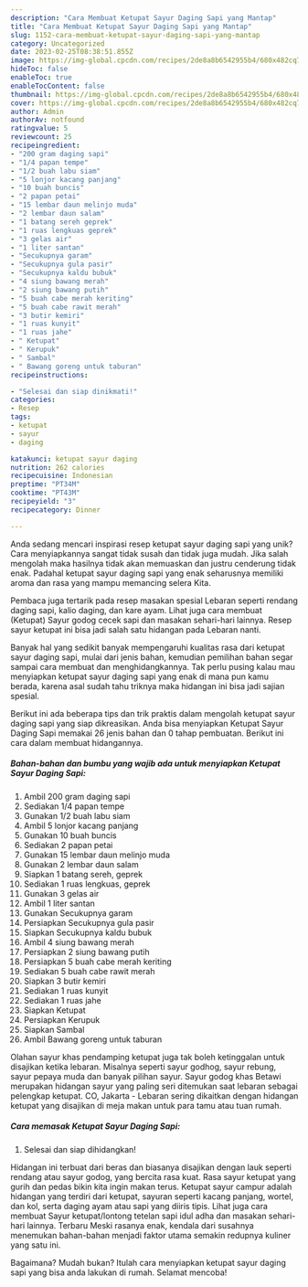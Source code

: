 ```yaml
---
description: "Cara Membuat Ketupat Sayur Daging Sapi yang Mantap"
title: "Cara Membuat Ketupat Sayur Daging Sapi yang Mantap"
slug: 1152-cara-membuat-ketupat-sayur-daging-sapi-yang-mantap
category: Uncategorized
date: 2023-02-25T08:38:51.855Z
image: https://img-global.cpcdn.com/recipes/2de8a8b6542955b4/680x482cq70/ketupat-sayur-daging-sapi-foto-resep-utama.jpg
hideToc: false
enableToc: true
enableTocContent: false
thumbnail: https://img-global.cpcdn.com/recipes/2de8a8b6542955b4/680x482cq70/ketupat-sayur-daging-sapi-foto-resep-utama.jpg
cover: https://img-global.cpcdn.com/recipes/2de8a8b6542955b4/680x482cq70/ketupat-sayur-daging-sapi-foto-resep-utama.jpg
author: Admin
authorAv: notfound
ratingvalue: 5
reviewcount: 25
recipeingredient:
- "200 gram daging sapi"
- "1/4 papan tempe"
- "1/2 buah labu siam"
- "5 lonjor kacang panjang"
- "10 buah buncis"
- "2 papan petai"
- "15 lembar daun melinjo muda"
- "2 lembar daun salam"
- "1 batang sereh geprek"
- "1 ruas lengkuas geprek"
- "3 gelas air"
- "1 liter santan"
- "Secukupnya garam"
- "Secukupnya gula pasir"
- "Secukupnya kaldu bubuk"
- "4 siung bawang merah"
- "2 siung bawang putih"
- "5 buah cabe merah keriting"
- "5 buah cabe rawit merah"
- "3 butir kemiri"
- "1 ruas kunyit"
- "1 ruas jahe"
- " Ketupat"
- " Kerupuk"
- " Sambal"
- " Bawang goreng untuk taburan"
recipeinstructions:

- "Selesai dan siap dinikmati!"
categories:
- Resep
tags:
- ketupat
- sayur
- daging

katakunci: ketupat sayur daging 
nutrition: 262 calories
recipecuisine: Indonesian
preptime: "PT34M"
cooktime: "PT43M"
recipeyield: "3"
recipecategory: Dinner

---
```





Anda sedang mencari inspirasi resep ketupat sayur daging sapi yang unik? Cara menyiapkannya sangat tidak susah dan tidak juga mudah. Jika salah mengolah maka hasilnya tidak akan memuaskan dan justru cenderung tidak enak. Padahal ketupat sayur daging sapi yang enak seharusnya memiliki aroma dan rasa yang mampu memancing selera Kita.





Pembaca juga tertarik pada resep masakan spesial Lebaran seperti rendang daging sapi, kalio daging, dan kare ayam. Lihat juga cara membuat (Ketupat) Sayur godog cecek sapi dan masakan sehari-hari lainnya. Resep sayur ketupat ini bisa jadi salah satu hidangan pada Lebaran nanti.

Banyak hal yang sedikit banyak mempengaruhi kualitas rasa dari ketupat sayur daging sapi, mulai dari jenis bahan, kemudian pemilihan bahan segar sampai cara membuat dan menghidangkannya. Tak perlu pusing kalau mau menyiapkan ketupat sayur daging sapi yang enak di mana pun kamu berada, karena asal sudah tahu triknya maka hidangan ini bisa jadi sajian spesial.






Berikut ini ada beberapa tips dan trik praktis dalam mengolah ketupat sayur daging sapi yang siap dikreasikan. Anda bisa menyiapkan Ketupat Sayur Daging Sapi memakai 26 jenis bahan dan 0 tahap pembuatan. Berikut ini cara dalam membuat hidangannya.

<!--inarticleads1-->

##### Bahan-bahan dan bumbu yang wajib ada untuk menyiapkan Ketupat Sayur Daging Sapi:

1. Ambil 200 gram daging sapi
1. Sediakan 1/4 papan tempe
1. Gunakan 1/2 buah labu siam
1. Ambil 5 lonjor kacang panjang
1. Gunakan 10 buah buncis
1. Sediakan 2 papan petai
1. Gunakan 15 lembar daun melinjo muda
1. Gunakan 2 lembar daun salam
1. Siapkan 1 batang sereh, geprek
1. Sediakan 1 ruas lengkuas, geprek
1. Gunakan 3 gelas air
1. Ambil 1 liter santan
1. Gunakan Secukupnya garam
1. Persiapkan Secukupnya gula pasir
1. Siapkan Secukupnya kaldu bubuk
1. Ambil 4 siung bawang merah
1. Persiapkan 2 siung bawang putih
1. Persiapkan 5 buah cabe merah keriting
1. Sediakan 5 buah cabe rawit merah
1. Siapkan 3 butir kemiri
1. Sediakan 1 ruas kunyit
1. Sediakan 1 ruas jahe
1. Siapkan  Ketupat
1. Persiapkan  Kerupuk
1. Siapkan  Sambal
1. Ambil  Bawang goreng untuk taburan


Olahan sayur khas pendamping ketupat juga tak boleh ketinggalan untuk disajikan ketika lebaran. Misalnya seperti sayur godhog, sayur rebung, sayur pepaya muda dan banyak pilihan sayur. Sayur godog khas Betawi merupakan hidangan sayur yang paling seri ditemukan saat lebaran sebagai pelengkap ketupat. CO, Jakarta - Lebaran sering dikaitkan dengan hidangan ketupat yang disajikan di meja makan untuk para tamu atau tuan rumah. 

<!--inarticleads2-->

##### Cara memasak Ketupat Sayur Daging Sapi:


1. Selesai dan siap dihidangkan!

Hidangan ini terbuat dari beras dan biasanya disajikan dengan lauk seperti rendang atau sayur godog, yang bercita rasa kuat. Rasa sayur ketupat yang gurih dan pedas bikin kita ingin makan terus. Ketupat sayur campur adalah hidangan yang terdiri dari ketupat, sayuran seperti kacang panjang, wortel, dan kol, serta daging ayam atau sapi yang diiris tipis. Lihat juga cara membuat Sayur ketupat/lontong tetelan sapi idul adha dan masakan sehari-hari lainnya. Terbaru Meski rasanya enak, kendala dari susahnya menemukan bahan-bahan menjadi faktor utama semakin redupnya kuliner yang satu ini. 

Bagaimana? Mudah bukan? Itulah cara menyiapkan ketupat sayur daging sapi yang bisa anda lakukan di rumah. Selamat mencoba!
